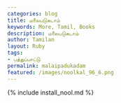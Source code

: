 ```yaml
---  
categories: blog  
title: மலைபடுகடாம்  
keywords: More, Tamil, Books  
description: மலைபடுகடாம்  
author: Tamilan  
layout: Ruby  
tags:     
- பத்துப்பாட்டு
permalink: malaipadukadam  
featured: /images/noolkal_96_6.png  
---  
```

{% include install_nool.md %}  
